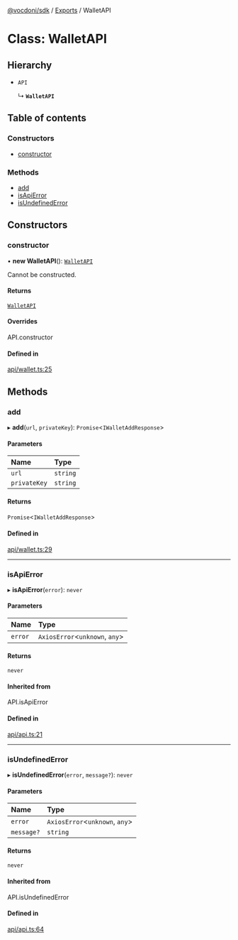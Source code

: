 [@vocdoni/sdk](/sdk) / [Exports](../modules) / WalletAPI

# Class: WalletAPI

## Hierarchy

- `API`

  ↳ **`WalletAPI`**

## Table of contents

### Constructors

- [constructor](WalletAPI#constructor)

### Methods

- [add](WalletAPI#add)
- [isApiError](WalletAPI#isapierror)
- [isUndefinedError](WalletAPI#isundefinederror)

## Constructors

### constructor

• **new WalletAPI**(): [`WalletAPI`](WalletAPI)

Cannot be constructed.

#### Returns

[`WalletAPI`](WalletAPI)

#### Overrides

API.constructor

#### Defined in

[api/wallet.ts:25](https://github.com/vocdoni/vocdoni-sdk/blob/2244934/src/api/wallet.ts#L25)

## Methods

### add

▸ **add**(`url`, `privateKey`): `Promise`\<`IWalletAddResponse`\>

#### Parameters

| Name | Type |
| :------ | :------ |
| `url` | `string` |
| `privateKey` | `string` |

#### Returns

`Promise`\<`IWalletAddResponse`\>

#### Defined in

[api/wallet.ts:29](https://github.com/vocdoni/vocdoni-sdk/blob/2244934/src/api/wallet.ts#L29)

___

### isApiError

▸ **isApiError**(`error`): `never`

#### Parameters

| Name | Type |
| :------ | :------ |
| `error` | `AxiosError`\<`unknown`, `any`\> |

#### Returns

`never`

#### Inherited from

API.isApiError

#### Defined in

[api/api.ts:21](https://github.com/vocdoni/vocdoni-sdk/blob/2244934/src/api/api.ts#L21)

___

### isUndefinedError

▸ **isUndefinedError**(`error`, `message?`): `never`

#### Parameters

| Name | Type |
| :------ | :------ |
| `error` | `AxiosError`\<`unknown`, `any`\> |
| `message?` | `string` |

#### Returns

`never`

#### Inherited from

API.isUndefinedError

#### Defined in

[api/api.ts:64](https://github.com/vocdoni/vocdoni-sdk/blob/2244934/src/api/api.ts#L64)
